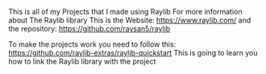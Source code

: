 This is all of my Projects that I made using Raylib 
For more information about The Raylib library
This is the Website: https://www.raylib.com/
and the repository: https://github.com/raysan5/raylib

To make the projects work you need to follow this: https://github.com/raylib-extras/raylib-quickstart
This is going to learn you how to link the Raylib library with the project